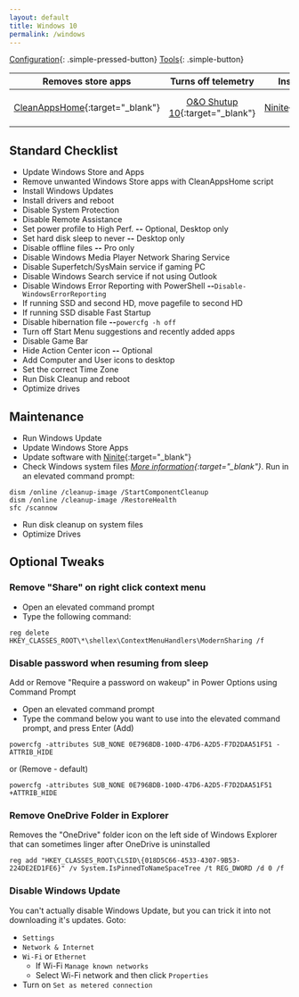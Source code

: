```yaml
---
layout: default
title: Windows 10
permalink: /windows
---
```


[Configuration]({{site.url}}/windows){: .simple-pressed-button}
[Tools]({{site.url}}/windows-tools){: .simple-button}

 Removes store apps | Turns off telemetry | Installs software | Finds missing drivers | Creates install media
:------------: | :------------: | :------------: | :------------: | :------------:
[CleanAppsHome](https://github.com/Rockz1152/blackndsky/blob/master/_files/CleanAppsHome.zip){:target="_blank"} | [O&O Shutup 10](https://www.oo-software.com/en/shutup10){:target="_blank"} | [Ninite](https://ninite.com/){:target="_blank"} | [Snappy Driver Installer Origin](https://www.snappy-driver-installer.org/download/){:target="_blank"} | [Windows Media Creation Tool](https://www.microsoft.com/en-us/software-download/windows10){:target="_blank"}

## Standard Checklist
- Update Windows Store and Apps
- Remove unwanted Windows Store apps with CleanAppsHome script
- Install Windows Updates
- Install drivers and reboot
- Disable System Protection
- Disable Remote Assistance
- Set power profile to High Perf. **--** Optional, Desktop only
- Set hard disk sleep to never **--** Desktop only
- Disable offline files **--** Pro only
- Disable Windows Media Player Network Sharing Service
- Disable Superfetch/SysMain service if gaming PC
- Disable Windows Search service if not using Outlook
- Disable Windows Error Reporting with PowerShell **--**`Disable-WindowsErrorReporting`
- If running SSD and second HD, move pagefile to second HD
- If running SSD disable Fast Startup
- Disable hibernation file **--**`powercfg -h off`
- Turn off Start Menu suggestions and recently added apps
- Disable Game Bar
- Hide Action Center icon **--** Optional
- Add Computer and User icons to desktop
- Set the correct Time Zone
- Run Disk Cleanup and reboot
- Optimize drives

## Maintenance
- Run Windows Update
- Update Windows Store Apps
- Update software with [Ninite](https://ninite.com/){:target="_blank"}
- Check Windows system files *[More information](https://support.microsoft.com/en-us/help/4026529/windows-10-using-system-file-checker){:target="_blank"}*. Run in an elevated command prompt:
```
dism /online /cleanup-image /StartComponentCleanup
dism /online /cleanup-image /RestoreHealth
sfc /scannow
```
- Run disk cleanup on system files
- Optimize Drives

## Optional Tweaks

### Remove "Share" on right click context menu
- Open an elevated command prompt
- Type the following command:
```
reg delete HKEY_CLASSES_ROOT\*\shellex\ContextMenuHandlers\ModernSharing /f
```

### Disable password when resuming from sleep
Add or Remove "Require a password on wakeup" in Power Options using Command Prompt

- Open an elevated command prompt
- Type the command below you want to use into the elevated command prompt, and press Enter
(Add)
```
powercfg -attributes SUB_NONE 0E796BDB-100D-47D6-A2D5-F7D2DAA51F51 -ATTRIB_HIDE
```
or (Remove - default)
```
powercfg -attributes SUB_NONE 0E796BDB-100D-47D6-A2D5-F7D2DAA51F51 +ATTRIB_HIDE
```

### Remove OneDrive Folder in Explorer
Removes the "OneDrive" folder icon on the left side of Windows Explorer that can sometimes linger after OneDrive is uninstalled
```
reg add "HKEY_CLASSES_ROOT\CLSID\{018D5C66-4533-4307-9B53-224DE2ED1FE6}" /v System.IsPinnedToNameSpaceTree /t REG_DWORD /d 0 /f
```

### Disable Windows Update
You can't actually disable Windows Update, but you can trick it into not downloading it's updates. Goto:
- `Settings`
- `Network & Internet`
- `Wi-Fi` or `Ethernet`
  - If Wi-Fi `Manage known networks`
  - Select Wi-Fi network and then click `Properties`
- Turn on `Set as metered connection`
